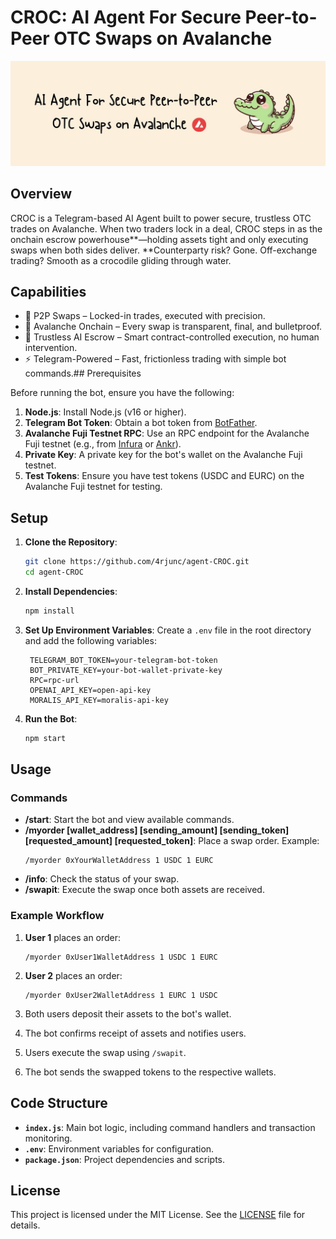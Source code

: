 # CROC: AI Agent For Secure Peer-to-Peer OTC Swaps on Avalanche

<div align="center">
<img src="./assets/banner.jpg"  alt="Bot Demo Screenshot" width="900" />
</div>

## Overview

CROC is a Telegram-based AI Agent built to power secure, trustless OTC trades on Avalanche. When two traders lock in a deal, CROC steps in as the onchain escrow powerhouse**—holding assets tight and only executing swaps when both sides deliver. **Counterparty risk? Gone. Off-exchange trading? Smooth as a crocodile gliding through water.

## Capabilities

- 🐊 P2P Swaps – Locked-in trades, executed with precision.
- 🔺 Avalanche Onchain – Every swap is transparent, final, and bulletproof.
- 🤖 Trustless AI Escrow – Smart contract-controlled execution, no human intervention.
- ⚡ Telegram-Powered – Fast, frictionless trading with simple bot commands.## Prerequisites

Before running the bot, ensure you have the following:

1. **Node.js**: Install Node.js (v16 or higher).
2. **Telegram Bot Token**: Obtain a bot token from [BotFather](https://core.telegram.org/bots#botfather).
3. **Avalanche Fuji Testnet RPC**: Use an RPC endpoint for the Avalanche Fuji testnet (e.g., from [Infura](https://infura.io/) or [Ankr](https://www.ankr.com/)).
4. **Private Key**: A private key for the bot's wallet on the Avalanche Fuji testnet.
5. **Test Tokens**: Ensure you have test tokens (USDC and EURC) on the Avalanche Fuji testnet for testing.

## Setup

1. **Clone the Repository**:
   ```bash
   git clone https://github.com/4rjunc/agent-CROC.git
   cd agent-CROC
   ```

2. **Install Dependencies**:
   ```bash
   npm install
   ```

3. **Set Up Environment Variables**:
   Create a `.env` file in the root directory and add the following variables:
   ```plaintext
    TELEGRAM_BOT_TOKEN=your-telegram-bot-token
    BOT_PRIVATE_KEY=your-bot-wallet-private-key
    RPC=rpc-url
    OPENAI_API_KEY=open-api-key
    MORALIS_API_KEY=moralis-api-key
   ```

4. **Run the Bot**:
   ```bash
   npm start
   ```

## Usage

### Commands

- **/start**: Start the bot and view available commands.
- **/myorder [wallet_address] [sending_amount] [sending_token] [requested_amount] [requested_token]**: Place a swap order.
  Example:
  ```
  /myorder 0xYourWalletAddress 1 USDC 1 EURC
  ```
- **/info**: Check the status of your swap.
- **/swapit**: Execute the swap once both assets are received.

### Example Workflow

1. **User 1** places an order:
   ```
   /myorder 0xUser1WalletAddress 1 USDC 1 EURC
   ```

2. **User 2** places an order:
   ```
   /myorder 0xUser2WalletAddress 1 EURC 1 USDC
   ```

3. Both users deposit their assets to the bot's wallet.

4. The bot confirms receipt of assets and notifies users.

5. Users execute the swap using `/swapit`.

6. The bot sends the swapped tokens to the respective wallets.

## Code Structure

- **`index.js`**: Main bot logic, including command handlers and transaction monitoring.
- **`.env`**: Environment variables for configuration.
- **`package.json`**: Project dependencies and scripts.


## License

This project is licensed under the MIT License. See the [LICENSE](LICENSE) file for details.


